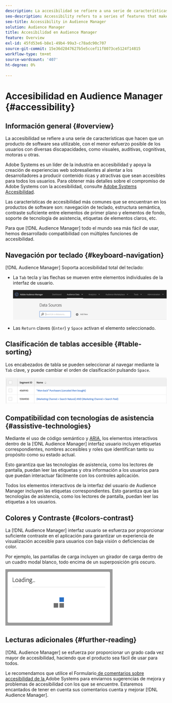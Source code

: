 ```yaml
---
description: La accesibilidad se refiere a una serie de características que hacen que un producto de software sea utilizable, con el menor esfuerzo posible de los usuarios con diversas discapacidades, como visuales, auditivas, cognitivas, motoras u otras.
seo-description: Accessibility refers to a series of features that make a software product usable, with as little effort as possible from users with various disabilities, such as visual, auditory, cognitive, motor, or other kind.
seo-title: Accessibility in Audience Manager
solution: Audience Manager
title: Accesibilidad en Audience Manager
feature: Overview
exl-id: 45fd53e6-b8e1-49b4-99a3-c78adc90c707
source-git-commit: 15e36d2847627b5e5ccef11f8073ce5124f14815
workflow-type: tm+mt
source-wordcount: '407'
ht-degree: 0%

---
```


# Accesibilidad en Audience Manager {#accessibility}

## Información general {#overview}

La accesibilidad se refiere a una serie de características que hacen que un producto de software sea utilizable, con el menor esfuerzo posible de los usuarios con diversas discapacidades, como visuales, auditivas, cognitivas, motoras u otras.

Adobe Systems es un líder de la industria en accesibilidad y apoya la creación de experiencias web sobresalientes al alentar a los desarrolladores a producir contenido ricas y atractivas que sean accesibles para todos los usuarios. Para obtener más detalles sobre el compromiso de Adobe Systems con la accesibilidad, consulte [Adobe Systems Accesibilidad](https://www.adobe.com/accessibility.html).

Las características de accesibilidad más comunes que se encuentran en los productos de software son: navegación de teclado, estructura semántica, contraste suficiente entre elementos de primer plano y elementos de fondo, soporte de tecnología de asistencia, etiquetas de elementos claros, etc.

Para que [!DNL Audience Manager] todo el mundo sea más fácil de usar, hemos desarrollado compatibilidad con múltiples funciones de accesibilidad.

## Navegación por teclado {#keyboard-navigation}

[!DNL Audience Manager] Soporta accesibilidad total del teclado:

* La `Tab` tecla y las flechas se mueven entre elementos individuales de la interfaz de usuario.

  ![accesibilidad-resaltado](assets/accesibility-highlight.png)

* Las `Return` claves (`Enter`) y `Space` activan el elemento seleccionado.

## Clasificación de tablas accesible {#table-sorting}

Los encabezados de tabla se pueden seleccionar al navegar mediante la `Tab` clave, y puede cambiar el orden de clasificación pulsando `Space`.

![accessibility-table-headers](assets/accessibility-table-headers.png)

## Compatibilidad con tecnologías de asistencia {#assistive-technologies}

Mediante el uso de código semántico y [ARIA,](https://www.w3.org/WAI/standards-guidelines/aria/) los elementos interactivos dentro de la [!DNL Audience Manager] interfaz usuario incluyen etiquetas correspondientes, nombres accesibles y roles que identifican tanto su propósito como su estado actual.

Esto garantiza que las tecnologías de asistencia, como los lectores de pantalla, puedan leer las etiquetas y otra información a los usuarios para que puedan interactuar fácilmente con los controles aplicación.

Todos los elementos interactivos de la interfaz del usuario de Audience Manager incluyen las etiquetas correspondientes. Esto garantiza que las tecnologías de asistencia, como los lectores de pantalla, puedan leer las etiquetas a los usuarios.

## Colores y Contraste {#colors-contrast}

La [!DNL Audience Manager] interfaz usuario se esfuerza por proporcionar suficiente contraste en el aplicación para garantizar un experiencia de visualización accesible para usuarios con baja visión o deficiencias de color.

Por ejemplo, las pantallas de carga incluyen un girador de carga dentro de un cuadro modal blanco, todo encima de un superposición gris oscuro.

![carga de accesibilidad](assets/accessibility-loading.png)

## Lecturas adicionales {#further-reading}

[!DNL Audience Manager] se esfuerza por proporcionar un grado cada vez mayor de accesibilidad, haciendo que el producto sea fácil de usar para todos.

Le recomendamos que utilice el Formulario[&#x200B; de comentarios sobre accesibilidad de la &#x200B;](https://www.adobe.com/accessibility/feedback.html)Adobe Systems para enviarnos sugerencias de mejora y problemas de accesibilidad con los que se encuentre. Estaremos encantados de tener en cuenta sus comentarios cuenta y mejorar [!DNL Audience Manager].
